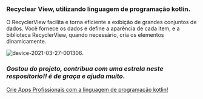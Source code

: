 ### Recyclear View, utilizando linguagem de programação kotlin.

O RecyclerView facilita e torna eficiente a exibição de grandes conjuntos de dados. Você fornece os dados e define a aparência de cada item, e a biblioteca RecyclerView, quando necessário, cria os elementos dinamicamente.

![device-2021-03-27-001306](https://user-images.githubusercontent.com/72363971/112708642-e519af80-8e91-11eb-8ef5-b548cbf76194.png).

### _Gostou do projeto, contribua com uma estrela neste respositorio!! é de graça e ajuda muito_.


[Crie Apps Profissionais com a linguagem de programação kotlin!](https://bit.ly/curso_criar_aplicativo_kotlin)
